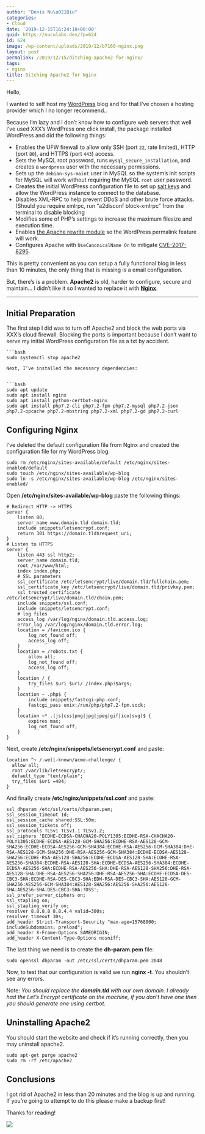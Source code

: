 ```yaml
---
author: "Denis Nu\u021Biu"
categories:
- Cloud
date: '2019-12-15T16:24:10+00:00'
guid: https://nuculabs.dev/?p=624
id: 624
image: /wp-content/uploads/2019/12/b7160-nginx.png
layout: post
permalink: /2019/12/15/ditching-apache2-for-nginx/
tags:
- nginx
title: Ditching Apache2 for Nginx
---
```

Hello,


I wanted to self host my [WordPress](https://wordpress.org/) blog and for that I’ve chosen a hosting provider which I no longer recommend..


Because I’m lazy and I don’t know how to configure web servers that well I’ve used XXX’s WordPress one click install, the package installed WordPress and did the following things:


- Enables the UFW firewall to allow only SSH (port `22`, rate limited), HTTP (port `80`), and HTTPS (port `443`) access.
- Sets the MySQL root password, runs `mysql_secure_installation`, and creates a `wordpress` user with the necessary permissions.
- Sets up the `debian-sys-maint` user in MySQL so the system’s init scripts for MySQL will work without requiring the MySQL `root` user password.
- Creates the initial WordPress configuration file to set up [salt keys](https://developer.wordpress.org/reference/functions/wp_salt/) and allow the WordPress instance to connect to the database.
- Disables XML-RPC to help prevent DDoS and other brute force attacks. (Should you require xmlrpc, run “a2disconf block-xmlrpc” from the terminal to disable blocking
- Modifies some of PHP’s settings to increase the maximum filesize and execution time.
- Enables [the Apache rewrite module](https://httpd.apache.org/docs/current/mod/mod_rewrite.html) so the WordPress permalink feature will work.
- Configures Apache with `UseCanonicalName On` to mitigate [CVE-2017-8295](https://cve.mitre.org/cgi-bin/cvename.cgi?name=CVE-2017-8295).


This is pretty convenient as you can setup a fully functional blog in less than 10 minutes, the only thing that is missing is a email configuration.


But, there’s is a problem. **Apache2** is old, harder to configure, secure and maintain… I didn’t like it so I wanted to replace it with [**Nginx**](https://www.nginx.com/).


- - - - - -


## Initial Preparation


The first step I did was to turn off Apache2 and block the web ports via XXX’s cloud firewall. Blocking the ports is important because I don’t want to serve my initial WordPress configuration file as a txt by accident.


```
```bash
sudo systemctl stop apache2
```
```
Next, I’ve installed the necessary dependencies:


```bash
sudo apt update
sudo apt install nginx
sudo apt install python-certbot-nginx
sudo apt install php7.2-cli php7.2-fpm php7.2-mysql php7.2-json php7.2-opcache php7.2-mbstring php7.2-xml php7.2-gd php7.2-curl
```

## Configuring Nginx

I’ve deleted the default configuration file from Nginx and created the configuration file for my WordPress blog.

```
sudo rm /etc/nginx/sites-available/default /etc/nginx/sites-enabled/default
sudo touch /etc/nginx/sites-available/wp-blog
sudo ln -s /etc/nginx/sites-available/wp-blog /etc/nginx/sites-enabled/
```

Open **/etc/nginx/sites-available/wp-blog** paste the following things:


```
# Redirect HTTP -> HTTPS
server {
    listen 80;
    server_name www.domain.tld domain.tld;
    include snippets/letsencrypt.conf;
    return 301 https://domain.tld$request_uri;
}
# Listen to HTTPS
server {
    listen 443 ssl http2;
    server_name domain.tld;
    root /var/www/html;
    index index.php;
    # SSL parameters
    ssl_certificate /etc/letsencrypt/live/domain.tld/fullchain.pem;
    ssl_certificate_key /etc/letsencrypt/live/domain.tld/privkey.pem;
    ssl_trusted_certificate /etc/letsencrypt/live/domain.tld/chain.pem;
    include snippets/ssl.conf;
    include snippets/letsencrypt.conf;
    # log files
    access_log /var/log/nginx/domain.tld.access.log;
    error_log /var/log/nginx/domain.tld.error.log;
    location = /favicon.ico {
        log_not_found off;
        access_log off;
    }
    location = /robots.txt {
        allow all;
        log_not_found off;
        access_log off;
    }
    location / {
        try_files $uri $uri/ /index.php?$args;
    }
    location ~ .php$ {
        include snippets/fastcgi-php.conf;
        fastcgi_pass unix:/run/php/php7.2-fpm.sock;
    }
    location ~* .(js|css|png|jpg|jpeg|gif|ico|svg)$ {
        expires max;
        log_not_found off;
    }
}
```


Next, create **/etc/nginx/snippets/letsencrypt.conf** and paste:


```
location ^~ /.well-known/acme-challenge/ {
  allow all;
  root /var/lib/letsencrypt/;
  default_type "text/plain";
  try_files $uri =404;
}
```

And finally create **/etc/nginx/snippets/ssl.conf** and paste:


```
ssl_dhparam /etc/ssl/certs/dhparam.pem;
ssl_session_timeout 1d;
ssl_session_cache shared:SSL:50m;
ssl_session_tickets off;
ssl_protocols TLSv1 TLSv1.1 TLSv1.2;
ssl_ciphers 'ECDHE-ECDSA-CHACHA20-POLY1305:ECDHE-RSA-CHACHA20-POLY1305:ECDHE-ECDSA-AES128-GCM-SHA256:ECDHE-RSA-AES128-GCM-SHA256:ECDHE-ECDSA-AES256-GCM-SHA384:ECDHE-RSA-AES256-GCM-SHA384:DHE-RSA-AES128-GCM-SHA256:DHE-RSA-AES256-GCM-SHA384:ECDHE-ECDSA-AES128-SHA256:ECDHE-RSA-AES128-SHA256:ECDHE-ECDSA-AES128-SHA:ECDHE-RSA-AES256-SHA384:ECDHE-RSA-AES128-SHA:ECDHE-ECDSA-AES256-SHA384:ECDHE-ECDSA-AES256-SHA:ECDHE-RSA-AES256-SHA:DHE-RSA-AES128-SHA256:DHE-RSA-AES128-SHA:DHE-RSA-AES256-SHA256:DHE-RSA-AES256-SHA:ECDHE-ECDSA-DES-CBC3-SHA:ECDHE-RSA-DES-CBC3-SHA:EDH-RSA-DES-CBC3-SHA:AES128-GCM-SHA256:AES256-GCM-SHA384:AES128-SHA256:AES256-SHA256:AES128-SHA:AES256-SHA:DES-CBC3-SHA:!DSS';
ssl_prefer_server_ciphers on;
ssl_stapling on;
ssl_stapling_verify on;
resolver 8.8.8.8 8.8.4.4 valid=300s;
resolver_timeout 30s;
add_header Strict-Transport-Security "max-age=15768000; includeSubdomains; preload";
add_header X-Frame-Options SAMEORIGIN;
add_header X-Content-Type-Options nosniff;
```

The last thing we need is to create the **dh-param.pem** file:

```
sudo openssl dhparam -out /etc/ssl/certs/dhparam.pem 2048
```
Now, to test that our configuration is valid we run **nginx -t**. You shouldn’t see any errors.

Note: *You should replace the **domain.tld** with our own domain. I already had the Let’s Encrypt certificate on the machine, if you don’t have one then you should generate one using certbot.*

## Uninstalling Apache2

You should start the website and check if it’s running correctly, then you may uninstall apache2.

```
sudo apt-get purge apache2
sudo rm -rf /etc/apache2 
```


## Conclusions


I got rid of Apache2 in less than 20 minutes and the blog is up and running. If you’re going to attempt to do this please make a backup first!


Thanks for reading!


![](https://media.giphy.com/media/EqGGGbjjFltjG/giphy.gif)
